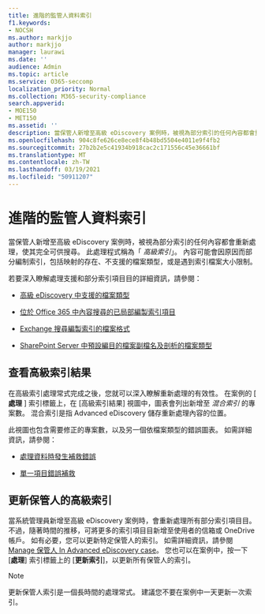 ```yaml
---
title: 進階的監管人資料索引
f1.keywords:
- NOCSH
ms.author: markjjo
author: markjjo
manager: laurawi
ms.date: ''
audience: Admin
ms.topic: article
ms.service: O365-seccomp
localization_priority: Normal
ms.collection: M365-security-compliance
search.appverid:
- MOE150
- MET150
ms.assetid: ''
description: 當保管人新增至高級 eDiscovery 案例時，被視為部分索引的任何內容都會重新處理，使其完全可供搜尋。
ms.openlocfilehash: 904c8fe626ce8ece8f4b48bd5504e4011e9f4fb2
ms.sourcegitcommit: 27b2b2e5c41934b918cac2c171556c45e36661bf
ms.translationtype: MT
ms.contentlocale: zh-TW
ms.lasthandoff: 03/19/2021
ms.locfileid: "50911207"
---
```

# <a name="advanced-indexing-of-custodian-data"></a>進階的監管人資料索引

當保管人新增至高級 eDiscovery 案例時，被視為部分索引的任何內容都會重新處理，使其完全可供搜尋。  此處理程式稱為「 *高級索引*」。 內容可能會因原因而部分編制索引，包括映射的存在、不支援的檔案類型，或是遇到索引檔案大小限制。

若要深入瞭解處理支援和部分索引項目目的詳細資訊，請參閱：

- [高級 eDiscovery 中支援的檔案類型](supported-filetypes-ediscovery20.md)

- [位於 Office 365 中內容搜尋的已局部編製索引項目](partially-indexed-items-in-content-search.md)

- [Exchange 搜尋編製索引的檔案格式](/exchange/file-formats-indexed-by-exchange-search-exchange-2013-help)

- [SharePoint Server 中預設編目的檔案副檔名及剖析的檔案類型](/SharePoint/technical-reference/default-crawled-file-name-extensions-and-parsed-file-types)

## <a name="viewing-advanced-indexing-results"></a>查看高級索引結果

在高級索引處理常式完成之後，您就可以深入瞭解重新處理的有效性。  在案例的 [ **處理** ] 索引標籤上，在 [高級索引結果] 視圖中，圖表會列出新增至 *混合索引* 的專案數。  混合索引是指 Advanced eDiscovery 儲存重新處理內容的位置。

此視圖也包含需要修正的專案數，以及另一個依檔案類型的錯誤圖表。 如需詳細資訊，請參閱：

- [處理資料時發生補救錯誤](error-remediation-when-processing-data-in-advanced-ediscovery.md)

- [單一項目錯誤補救](single-item-error-remediation.md)

## <a name="updating-the-advanced-index-for-custodians"></a>更新保管人的高級索引

當系統管理員新增至高級 eDiscovery 案例時，會重新處理所有部分索引項目目。 不過，隨著時間的推移，可將更多的索引項目目新增至使用者的信箱或 OneDrive 帳戶。  如有必要，您可以更新特定保管人的索引。 如需詳細資訊，請參閱 [Manage 保管人 In Advanced eDiscovery case](manage-new-custodians.md#re-index-custodian-data)。 您也可以在案例中，按一下 [**處理**] 索引標籤上的 [**更新索引**]，以更新所有保管人的索引。

> [!NOTE]
> 更新保管人索引是一個長時間的處理常式。 建議您不要在案例中一天更新一次索引。